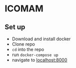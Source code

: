 # ICOMAM

## Set up

- Download and install docker
- Clone repo
- `cd` into the repo
- run `docker-compose up`
- navigate to [localhost:8000](http://localhost:8000)